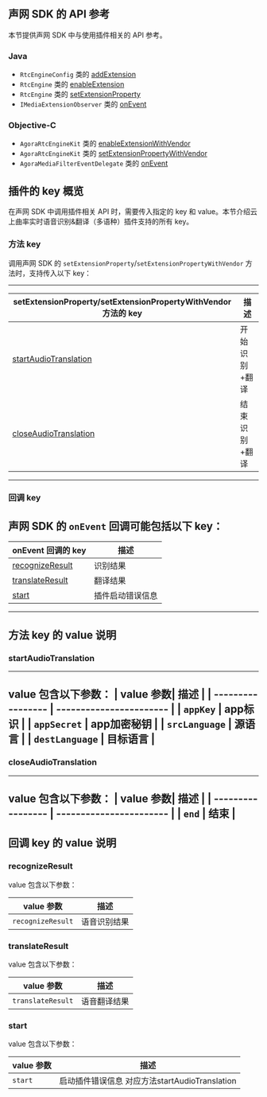 

## 声网 SDK 的 API 参考

本节提供声网 SDK 中与使用插件相关的 API 参考。

### Java

- `RtcEngineConfig` 类的 [addExtension](https://docs.agora.io/cn/video-call-4.x-beta/API%20Reference/java_ng/API/rtc_api_data_type.html#api_addextension)
- `RtcEngine` 类的 [enableExtension](https://docs.agora.io/cn/video-call-4.x-beta/API%20Reference/java_ng/API/class_irtcengine.html#api_enableextension)
- `RtcEngine` 类的 [setExtensionProperty](https://docs.agora.io/cn/video-call-4.x-beta/API%20Reference/java_ng/API/class_irtcengine.html#api_setextensionproperty)
- `IMediaExtensionObserver` 类的 [onEvent](https://docs.agora.io/cn/video-call-4.x-beta/API%20Reference/java_ng/API/class_imediaextensionobserver.html#callback_onextensionevent)

### Objective-C

- `AgoraRtcEngineKit` 类的 [enableExtensionWithVendor](https://docs.agora.io/cn/video-call-4.x-beta/API%20Reference/ios_ng/API/class_irtcengine.html#api_enableextension)
- `AgoraRtcEngineKit` 类的 [setExtensionPropertyWithVendor](https://docs.agora.io/cn/video-call-4.x-beta/API%20Reference/ios_ng/API/class_irtcengine.html#api_setextensionproperty)
- `AgoraMediaFilterEventDelegate` 类的 [onEvent](https://docs.agora.io/cn/video-call-4.x-beta/API%20Reference/ios_ng/API/class_imediaextensionobserver.html#callback_onextensionevent)

## 插件的 key 概览 <a name="key-value"></a>

在声网 SDK 中调用插件相关 API 时，需要传入指定的 key 和 value。本节介绍云上曲率实时语音识别&翻译（多语种）插件支持的所有 key。

### 方法 key

调用声网 SDK 的 `setExtensionProperty`/`setExtensionPropertyWithVendor` 方法时，支持传入以下 key：

----------------------------------------
| setExtensionProperty/setExtensionPropertyWithVendor 方法的 key| 描述 |
| ------------------------------------ | -------- |
| [startAudioTranslation](#startAudioTranslation) | 开始识别+翻译 |
| [closeAudioTranslation](#closeAudioTranslation) | 结束识别+翻译 |
----------------------------------------


### 回调 key

声网 SDK 的 `onEvent` 回调可能包括以下 key：
----------------------------------------
|onEvent 回调的 key| 描述 |
| ---------------------------- | -------------- |
| [recognizeResult](#recognizeResult) | 识别结果 |
| [translateResult](#translateResult) | 翻译结果 |
| [start](#start)        | 插件启动错误信息 |
----------------------------------------

##  方法 key 的 value 说明

### startAudioTranslation
----------------------------------------
value 包含以下参数：
| value 参数| 描述 |
| ----------------- | ----------------------- |
| `appKey`       | app标识 |
| `appSecret`    | app加密秘钥 |
| `srcLanguage`  | 源语言 |
| `destLanguage` | 目标语言 |
----------------------------------------


### closeAudioTranslation
----------------------------------------
value 包含以下参数：
| value 参数| 描述 |
| ----------------- | ----------------------- |
| `end` | 结束 |
----------------------------------------


##  回调 key 的 value 说明

### recognizeResult

value 包含以下参数：

| value 参数 | 描述|
| ----------- | ---------------------- |
| `recognizeResult` | 语音识别结果 |


### translateResult

value 包含以下参数：

| value 参数 | 描述|
| ----------- | ---------------------- |
| `translateResult` | 语音翻译结果 |

### start

value 包含以下参数：

| value 参数 | 描述|
| ----------- | ---------------------- |
| `start` | 启动插件错误信息 对应方法startAudioTranslation |

